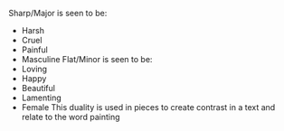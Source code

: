 Sharp/Major is seen to be: 
- Harsh 
- Cruel 
- Painful 
- Masculine 
Flat/Minor is seen to be:
- Loving 
- Happy 
- Beautiful 
- Lamenting 
- Female 
This duality is used in pieces to create contrast in a text and relate to the word painting